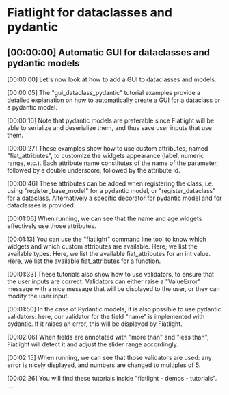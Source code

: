 # Fiatlight for dataclasses and pydantic


## [00:00:00] Automatic GUI for dataclasses and pydantic models

[00:00:00] Let's now look at how to add a GUI to dataclasses and models.

[00:00:05] The "gui\_dataclass\_pydantic" tutorial examples provide a detailed explanation on how to automatically create a GUI for a dataclass or a pydantic model. 

[00:00:16] Note that pydantic models are preferable since Fiatlight will be able to serialize and deserialize them, and thus save user inputs that use them.

[00:00:27] These examples show how to use custom attributes, named "fiat\_attributes", to customize the widgets appearance (label, numeric range, etc.). Each attribute name constitutes of the name of the parameter, followed by a double underscore, followed by the attribute id. 

[00:00:46] These attributes can be added when registering the class, i.e. using "register\_base\_model" for a pydantic model, or "register\_dataclass" for a dataclass. Alternatively a specific decorator for pydantic model and for dataclasses is provided.

[00:01:06] When running, we can see that the name and age widgets effectively use those attributes.

[00:01:13] You can use the "fiatlight" command line tool to know which widgets and which custom attributes are available. Here, we list the available types. Here, we list the available fiat\_attributes for an int value. Here, we list the available fiat\_attributes for a function. 

[00:01:33] These tutorials also show how to use validators, to ensure that the user inputs are correct. Validators can either raise a "ValueError" message with a nice message that will be displayed to the user, or they can modify the user input.

[00:01:50] In the case of Pydantic models, it is also possible to use pydantic validators: here, our validator for the field "name" is implemented with pydantic. If it raises an error, this will be displayed by Fiatlight.

[00:02:06] When fields are annotated with "more than" and "less than", Fiatlight will detect it and adjust the slider range accordingly.

[00:02:15] When running, we can see that those validators are used: any error is nicely displayed, and numbers are changed to multiples of 5.

[00:02:26] You will find these tutorials inside "fiatlight - demos - tutorials". ...

